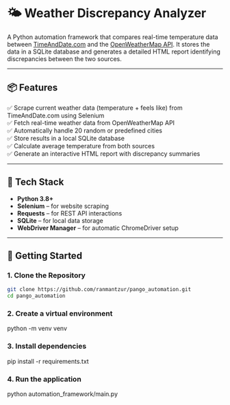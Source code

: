 # 🌤 Weather Discrepancy Analyzer

A Python automation framework that compares real-time temperature data between [TimeAndDate.com](https://www.timeanddate.com/weather/) and the [OpenWeatherMap API](https://openweathermap.org/). It stores the data in a SQLite database and generates a detailed HTML report identifying discrepancies between the two sources.

---

## 📦 Features

✅ Scrape current weather data (temperature + feels like) from TimeAndDate.com using Selenium  
✅ Fetch real-time weather data from OpenWeatherMap API  
✅ Automatically handle 20 random or predefined cities  
✅ Store results in a local SQLite database  
✅ Calculate average temperature from both sources  
✅ Generate an interactive HTML report with discrepancy summaries  

---

## 🧰 Tech Stack

- **Python 3.8+**
- **Selenium** – for website scraping  
- **Requests** – for REST API interactions  
- **SQLite** – for local data storage  
- **WebDriver Manager** – for automatic ChromeDriver setup  

---

## 🚀 Getting Started

### 1. Clone the Repository

```bash
git clone https://github.com/ranmantzur/pango_automation.git
cd pango_automation
```
### 2. Create a virtual environment
python -m venv venv

### 3. Install dependencies
pip install -r requirements.txt

### 4. Run the application
python automation_framework/main.py






